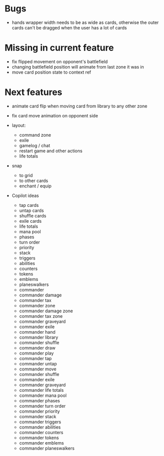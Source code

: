 # Bugs

* hands wrapper width needs to be as wide as cards, otherwise the outer cards can't be dragged when the user has a lot of cards

# Missing in current feature

* fix flipped movement on opponent's battlefield
* changing battlefield position will animate from last zone it was in
* move card position state to context ref

# Next features

* animate card flip when moving card from library to any other zone
* fix card move animation on opponent side

* layout:
    * command zone
    * exile
    * gamelog / chat
    * restart game and other actions
    * life totals

* snap 
    * to grid
    * to other cards
    * enchant / equip


* Copilot ideas
    * tap cards
    * untap cards
    * shuffle cards
    * exile cards
    * life totals
    * mana pool
    * phases
    * turn order
    * priority
    * stack
    * triggers
    * abilities
    * counters
    * tokens
    * emblems
    * planeswalkers
    * commander
    * commander damage
    * commander tax
    * commander zone
    * commander damage zone
    * commander tax zone
    * commander graveyard
    * commander exile
    * commander hand
    * commander library
    * commander shuffle
    * commander draw
    * commander play
    * commander tap
    * commander untap
    * commander move
    * commander shuffle
    * commander exile
    * commander graveyard
    * commander life totals
    * commander mana pool
    * commander phases
    * commander turn order
    * commander priority
    * commander stack
    * commander triggers
    * commander abilities
    * commander counters
    * commander tokens
    * commander emblems
    * commander planeswalkers